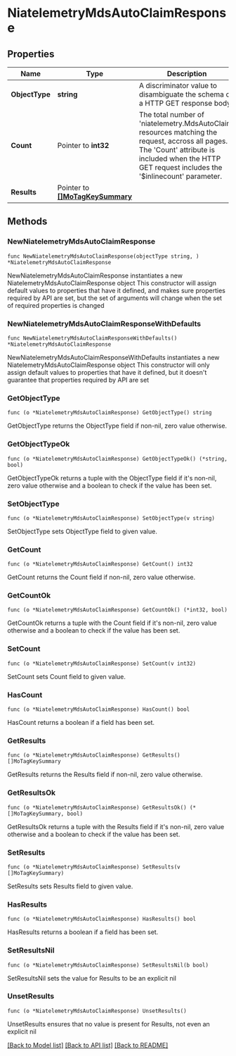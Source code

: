# NiatelemetryMdsAutoClaimResponse

## Properties

Name | Type | Description | Notes
------------ | ------------- | ------------- | -------------
**ObjectType** | **string** | A discriminator value to disambiguate the schema of a HTTP GET response body. | 
**Count** | Pointer to **int32** | The total number of &#39;niatelemetry.MdsAutoClaim&#39; resources matching the request, accross all pages. The &#39;Count&#39; attribute is included when the HTTP GET request includes the &#39;$inlinecount&#39; parameter. | [optional] 
**Results** | Pointer to [**[]MoTagKeySummary**](MoTagKeySummary.md) |  | [optional] 

## Methods

### NewNiatelemetryMdsAutoClaimResponse

`func NewNiatelemetryMdsAutoClaimResponse(objectType string, ) *NiatelemetryMdsAutoClaimResponse`

NewNiatelemetryMdsAutoClaimResponse instantiates a new NiatelemetryMdsAutoClaimResponse object
This constructor will assign default values to properties that have it defined,
and makes sure properties required by API are set, but the set of arguments
will change when the set of required properties is changed

### NewNiatelemetryMdsAutoClaimResponseWithDefaults

`func NewNiatelemetryMdsAutoClaimResponseWithDefaults() *NiatelemetryMdsAutoClaimResponse`

NewNiatelemetryMdsAutoClaimResponseWithDefaults instantiates a new NiatelemetryMdsAutoClaimResponse object
This constructor will only assign default values to properties that have it defined,
but it doesn't guarantee that properties required by API are set

### GetObjectType

`func (o *NiatelemetryMdsAutoClaimResponse) GetObjectType() string`

GetObjectType returns the ObjectType field if non-nil, zero value otherwise.

### GetObjectTypeOk

`func (o *NiatelemetryMdsAutoClaimResponse) GetObjectTypeOk() (*string, bool)`

GetObjectTypeOk returns a tuple with the ObjectType field if it's non-nil, zero value otherwise
and a boolean to check if the value has been set.

### SetObjectType

`func (o *NiatelemetryMdsAutoClaimResponse) SetObjectType(v string)`

SetObjectType sets ObjectType field to given value.


### GetCount

`func (o *NiatelemetryMdsAutoClaimResponse) GetCount() int32`

GetCount returns the Count field if non-nil, zero value otherwise.

### GetCountOk

`func (o *NiatelemetryMdsAutoClaimResponse) GetCountOk() (*int32, bool)`

GetCountOk returns a tuple with the Count field if it's non-nil, zero value otherwise
and a boolean to check if the value has been set.

### SetCount

`func (o *NiatelemetryMdsAutoClaimResponse) SetCount(v int32)`

SetCount sets Count field to given value.

### HasCount

`func (o *NiatelemetryMdsAutoClaimResponse) HasCount() bool`

HasCount returns a boolean if a field has been set.

### GetResults

`func (o *NiatelemetryMdsAutoClaimResponse) GetResults() []MoTagKeySummary`

GetResults returns the Results field if non-nil, zero value otherwise.

### GetResultsOk

`func (o *NiatelemetryMdsAutoClaimResponse) GetResultsOk() (*[]MoTagKeySummary, bool)`

GetResultsOk returns a tuple with the Results field if it's non-nil, zero value otherwise
and a boolean to check if the value has been set.

### SetResults

`func (o *NiatelemetryMdsAutoClaimResponse) SetResults(v []MoTagKeySummary)`

SetResults sets Results field to given value.

### HasResults

`func (o *NiatelemetryMdsAutoClaimResponse) HasResults() bool`

HasResults returns a boolean if a field has been set.

### SetResultsNil

`func (o *NiatelemetryMdsAutoClaimResponse) SetResultsNil(b bool)`

 SetResultsNil sets the value for Results to be an explicit nil

### UnsetResults
`func (o *NiatelemetryMdsAutoClaimResponse) UnsetResults()`

UnsetResults ensures that no value is present for Results, not even an explicit nil

[[Back to Model list]](../README.md#documentation-for-models) [[Back to API list]](../README.md#documentation-for-api-endpoints) [[Back to README]](../README.md)


